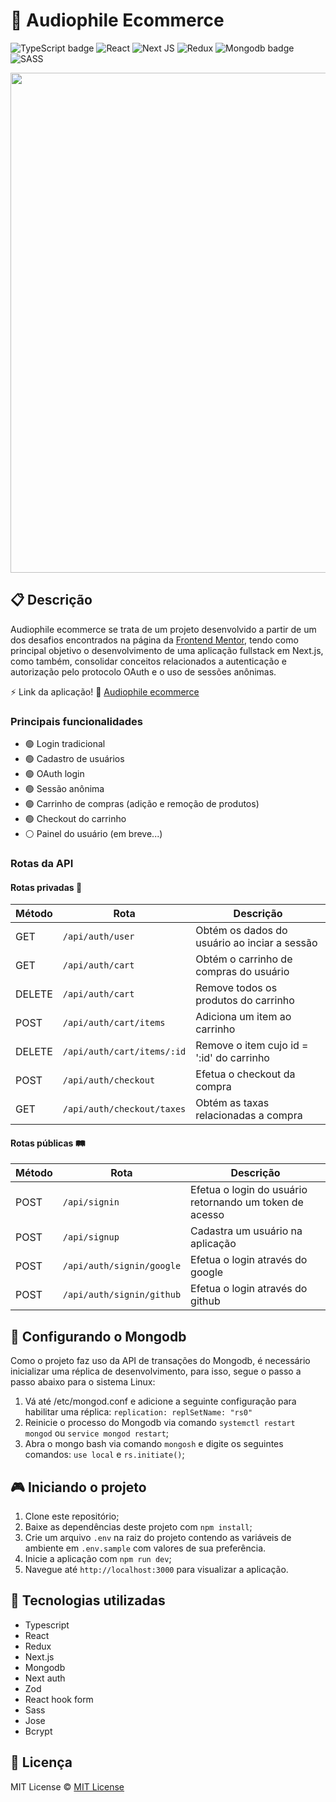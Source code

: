 # 🛒 Audiophile Ecommerce

![TypeScript badge](https://img.shields.io/badge/typescript-%23007ACC.svg?style=for-the-badge&logo=typescript&logoColor=white)
![React](https://img.shields.io/badge/react-%2320232a.svg?style=for-the-badge&logo=react&logoColor=%2361DAFB)
![Next JS](https://img.shields.io/badge/Next-black?style=for-the-badge&logo=next.js&logoColor=white)
![Redux](https://img.shields.io/badge/redux-%23593d88.svg?style=for-the-badge&logo=redux&logoColor=white)
![Mongodb badge](https://img.shields.io/badge/MongoDB-%234ea94b.svg?style=for-the-badge&logo=mongodb&logoColor=white)
![SASS](https://img.shields.io/badge/SASS-hotpink.svg?style=for-the-badge&logo=SASS&logoColor=white)

<img width="800px" src="https://github.com/nalbertcerqueira/nalbertcerqueira/assets/105606295/0013671f-449a-4ad2-919d-c6baba8bfd77">

## 📋 Descrição

Audiophile ecommerce se trata de um projeto desenvolvido a partir de um dos desafios encontrados na página da [Frontend Mentor](https://www.frontendmentor.io), tendo como principal objetivo o desenvolvimento de uma aplicação fullstack em Next.js, como também, consolidar conceitos relacionados a autenticação e autorização pelo protocolo OAuth e o uso de sessões anônimas.

⚡ Link da aplicação! 🔗 [Audiophile ecommerce](https://audiophile-ecommerce-delta.vercel.app/)

### Principais funcionalidades

-   🟢 Login tradicional
-   🟢 Cadastro de usuários
-   🟢 OAuth login
-   🟢 Sessão anônima
-   🟢 Carrinho de compras (adição e remoção de produtos)
-   🟢 Checkout do carrinho
-   ⚪ Painel do usuário (em breve...)

### Rotas da API

#### Rotas privadas 🔐

| **Método** | **Rota**                   | **Descrição**                                |
| ---------- | -------------------------- | -------------------------------------------- |
| GET        | `/api/auth/user`           | Obtém os dados do usuário ao inciar a sessão |
| GET        | `/api/auth/cart`           | Obtém o carrinho de compras do usuário       |
| DELETE     | `/api/auth/cart`           | Remove todos os produtos do carrinho         |
| POST       | `/api/auth/cart/items`     | Adiciona um item ao carrinho                 |
| DELETE     | `/api/auth/cart/items/:id` | Remove o item cujo id = ':id' do carrinho    |
| POST       | `/api/auth/checkout`       | Efetua o checkout da compra                  |
| GET        | `/api/auth/checkout/taxes` | Obtém as taxas relacionadas a compra         |

#### Rotas públicas 🛤️

| **Método** | **Rota**                  | **Descrição**                                           |
| ---------- | ------------------------- | ------------------------------------------------------- |
| POST       | `/api/signin`             | Efetua o login do usuário retornando um token de acesso |
| POST       | `/api/signup`             | Cadastra um usuário na aplicação                        |
| POST       | `/api/auth/signin/google` | Efetua o login através do google                        |
| POST       | `/api/auth/signin/github` | Efetua o login através do github                        |

## 📁 Configurando o Mongodb

Como o projeto faz uso da API de transações do Mongodb, é necessário inicializar uma réplica de desenvolvimento, para isso, segue o passo a passo abaixo para o sistema Linux:

1. Vá até /etc/mongod.conf e adicione a seguinte configuração para habilitar uma réplica: `replication: replSetName: "rs0"`
2. Reinicie o processo do Mongodb via comando `systemctl restart mongod` ou `service mongod restart`;
3. Abra o mongo bash via comando `mongosh` e digite os seguintes comandos: `use local` e `rs.initiate()`;

## 🎮 Iniciando o projeto

1. Clone este repositório;
2. Baixe as dependências deste projeto com `npm install`;
3. Crie um arquivo `.env` na raiz do projeto contendo as variáveis de ambiente em `.env.sample` com valores de sua preferência.
4. Inicie a aplicação com `npm run dev`;
5. Navegue até `http://localhost:3000` para visualizar a aplicação.

## 🚀 Tecnologias utilizadas

-   Typescript
-   React
-   Redux
-   Next.js
-   Mongodb
-   Next auth
-   Zod
-   React hook form
-   Sass
-   Jose
-   Bcrypt

## 📝 Licença

MIT License © [MIT License ](./LICENSE)
